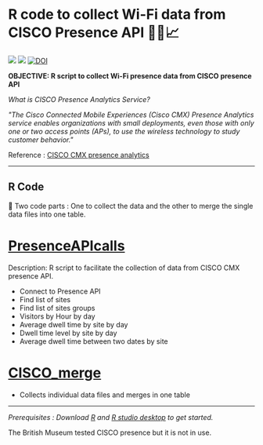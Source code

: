 # R code to collect Wi-Fi data from CISCO Presence API  :iphone::wrench::chart_with_upwards_trend:

![](https://img.shields.io/badge/repo-RCiscoPresenceAPI-red.svg) ![](https://img.shields.io/badge/code-R-blue.svg) [![DOI](https://zenodo.org/badge/71580641.svg)](https://zenodo.org/badge/latestdoi/71580641)

**OBJECTIVE: R script to collect Wi-Fi presence data from CISCO presence API**

*What is CISCO Presence Analytics Service?*

*"The Cisco Connected Mobile Experiences (Cisco CMX) Presence Analytics service enables organizations with small deployments, even those with only one or two access points (APs), to use the wireless technology to study customer behavior."*

Reference : [CISCO CMX presence analytics](http://www.cisco.com/c/en/us/td/docs/wireless/mse/10-2/cmx_config/b_cg_cmx102/the_cisco_cmx_presence_analytics_service.html)

---
## R Code
:wrench: Two code parts : One to collect the data and the other to merge the single data files into one table. 

# [PresenceAPIcalls](https://github.com/BritishMuseum/RCiscoPresenceAPI/blob/master/PresenceAPIcalls.R)
Description: R script to facilitate the collection of data from CISCO CMX presence API.  
* Connect to Presence API
* Find list of sites
* Find list of sites groups
* Visitors by Hour by day
* Average dwell time by site by day
* Dwell time level by site by day
* Average dwell time between two dates by site

# [CISCO_merge](https://github.com/BritishMuseum/RCiscoPresenceAPI/blob/master/CISCO_merge.R)
* Collects individual data files and merges in one table

---

*Prerequisites : Download [R](https://www.r-project.org/) and [R studio desktop](https://www.rstudio.com/products/rstudio/download/) to get started.*

The British Museum tested CISCO presence but it is not in use.
